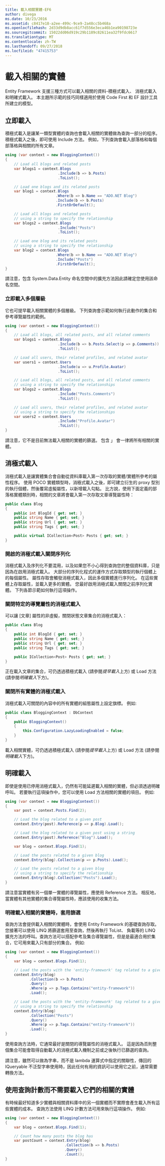 ```yaml
---
title: 載入相關實體-EF6
author: divega
ms.date: 10/23/2016
ms.assetid: c8417e18-a2ee-499c-9ce9-2a48cc5b468a
ms.openlocfilehash: 2d33d9db8acc61f7d556e3eca46b1ea90198723e
ms.sourcegitcommit: 15022dd06d919c29b1189c82611ea32f9fdc6617
ms.translationtype: MT
ms.contentlocale: zh-TW
ms.lasthandoff: 09/27/2018
ms.locfileid: "47415753"
---
```

# <a name="loading-related-entities"></a>載入相關的實體
Entity Framework 支援三種方式可以載入相關的資料-積極式載入、 消極式載入和明確式載入。 本主題所示範的技巧同樣適用於使用 Code First 和 EF 設計工具所建立的模型。  

## <a name="eagerly-loading"></a>立即載入  

積極式載入是讓某一類型實體的查詢也會載入相關的實體做為查詢一部分的程序。 積極式載入之後，即可使用 Include 方法。 例如，下列查詢會載入部落格和每個部落格與相關的所有文章。  

``` csharp
using (var context = new BloggingContext())
{
    // Load all blogs and related posts
    var blogs1 = context.Blogs
                        .Include(b => b.Posts)
                        .ToList();

    // Load one blogs and its related posts
    var blog1 = context.Blogs
                       .Where(b => b.Name == "ADO.NET Blog")
                       .Include(b => b.Posts)
                       .FirstOrDefault();

    // Load all blogs and related posts  
    // using a string to specify the relationship
    var blogs2 = context.Blogs
                        .Include("Posts")
                        .ToList();

    // Load one blog and its related posts  
    // using a string to specify the relationship
    var blog2 = context.Blogs
                       .Where(b => b.Name == "ADO.NET Blog")
                       .Include("Posts")
                       .FirstOrDefault();
}
```  

請注意，包含 System.Data.Entity 命名空間中的擴充方法因此請確定您使用該命名空間。  

### <a name="eagerly-loading-multiple-levels"></a>立即載入多個層級  

它也可提早載入相關實體的多個層級。 下列查詢會示範如何執行此動作的集合和參考導覽屬性的範例。  

``` csharp
using (var context = new BloggingContext())
{
    // Load all blogs, all related posts, and all related comments
    var blogs1 = context.Blogs
                        .Include(b => b.Posts.Select(p => p.Comments))
                        .ToList();

    // Load all users, their related profiles, and related avatar
    var users1 = context.Users
                        .Include(u => u.Profile.Avatar)
                        .ToList();

    // Load all blogs, all related posts, and all related comments  
    // using a string to specify the relationships
    var blogs2 = context.Blogs
                        .Include("Posts.Comments")
                        .ToList();

    // Load all users, their related profiles, and related avatar  
    // using a string to specify the relationships
    var users2 = context.Users
                        .Include("Profile.Avatar")
                        .ToList();
}
```  

請注意，它不是目前無法載入相關的實體的篩選。 包含 」 會一律將所有相關的實體。  

## <a name="lazy-loading"></a>消極式載入  

消極式載入是讓實體集合會自動從資料庫載入第一次存取的實體/實體所參考的屬性程序。 使用 POCO 實體類型時，消極式載入之後，即可建立衍生的 proxy 型別的執行個體，然後覆寫虛擬屬性，以新增載入勾點。 比方說，使用下面定義的部落格實體類別時，相關的文章將會載入第一次存取文章導覽屬性時：  

``` csharp
public class Blog
{  
    public int BlogId { get; set; }  
    public string Name { get; set; }  
    public string Url { get; set; }  
    public string Tags { get; set; }  

    public virtual ICollection<Post> Posts { get; set; }  
}
```  

### <a name="turn-lazy-loading-off-for-serialization"></a>開啟的消極式載入關閉序列化  

消極式載入及序列化不要混用，以及如果您不小心得到查詢您的整個資料庫，只是因為在啟用消極式載入。 大部分的序列化程式的運作方式存取類型的執行個體上的每個屬性。 屬性存取會觸發消極式載入，因此多個實體進行序列化。 在這些實體上存取屬性，並載入更多的實體。 您最好啟用消極式載入關閉之前序列化實體。 下列各節示範如何執行這項操作。  

### <a name="turning-off-lazy-loading-for-specific-navigation-properties"></a>關閉特定的導覽屬性的消極式載入  

可以讓 [文章] 屬性的非虛擬，關閉狀態文章集合的消極式載入：  

``` csharp
public class Blog
{  
    public int BlogId { get; set; }  
    public string Name { get; set; }  
    public string Url { get; set; }  
    public string Tags { get; set; }  

    public ICollection<Post> Posts { get; set; }  
}
```  

正在載入文章的集合，可仍透過積極式載入 (請參閱*提早載入*上方) 或 Load 方法 (請參閱*明確載入*下方)。  

### <a name="turn-off-lazy-loading-for-all-entities"></a>關閉所有實體的消極式載入  

消極式載入可關閉的內容中的所有實體的組態屬性上設定旗標。 例如:   

``` csharp
public class BloggingContext : DbContext
{
    public BloggingContext()
    {
        this.Configuration.LazyLoadingEnabled = false;
    }
}
```  

載入相關實體，可仍透過積極式載入 (請參閱*提早載入*上方) 或 Load 方法 (請參閱*明確載入*下方)。  

## <a name="explicitly-loading"></a>明確載入  

即使是使用已停用消極式載入，仍然有可能延遲載入相關的實體，但必須透過明確呼叫。 若要執行這項操作中，您可以使用 Load 方法相關的實體的項目。 例如:   

``` csharp
using (var context = new BloggingContext())
{
    var post = context.Posts.Find(2);

    // Load the blog related to a given post
    context.Entry(post).Reference(p => p.Blog).Load();

    // Load the blog related to a given post using a string  
    context.Entry(post).Reference("Blog").Load();

    var blog = context.Blogs.Find(1);

    // Load the posts related to a given blog
    context.Entry(blog).Collection(p => p.Posts).Load();

    // Load the posts related to a given blog  
    // using a string to specify the relationship
    context.Entry(blog).Collection("Posts").Load();
}
```  

請注意當實體有另一個單一實體的導覽屬性，應使用 Reference 方法。 相反地，當實體有其他實體的集合導覽屬性時，應該使用的收集方法。  

### <a name="applying-filters-when-explicitly-loading-related-entities"></a>明確載入相關的實體時，套用篩選  

查詢方法會提供載入相關的實體時，會使用 Entity Framework 的基礎查詢存取。 您接著可以使用 LINQ 將篩選套用至查詢，然後再執行 ToList、 負載等的 LINQ 擴充方法的呼叫。查詢方法可以搭配參考及集合導覽屬性，但是是最適合用於集合，它可用來載入只有部分的集合。 例如:   

``` csharp
using (var context = new BloggingContext())
{
    var blog = context.Blogs.Find(1);

    // Load the posts with the 'entity-framework' tag related to a given blog
    context.Entry(blog)
           .Collection(b => b.Posts)
           .Query()
           .Where(p => p.Tags.Contains("entity-framework"))
           .Load();

    // Load the posts with the 'entity-framework' tag related to a given blog  
    // using a string to specify the relationship  
    context.Entry(blog)
           .Collection("Posts")
           .Query()
           .Where(p => p.Tags.Contains("entity-framework"))
           .Load();
}
```  

使用查詢方法時，它通常最好是關閉的導覽屬性的消極式載入。 這是因為否則整個集合可能會取得自動載入的消極式載入機制之前或之後執行已篩選的查詢。  

請注意，雖然可以做為字串，而不是 lambda 運算式中指定的關聯性，傳回的 IQueryable 不泛型字串使用時，因此任何有用的資訊可以使用它之前，通常需要轉換方法。  

## <a name="using-query-to-count-related-entities-without-loading-them"></a>使用查詢計數而不需要載入它們的相關的實體  

有時候最好知道多少實體與相關資料庫中的另一個實體而不實際會產生載入所有這些實體的成本。 查詢方法使用 LINQ 計數方法可用來執行這項操作。 例如:   

``` csharp
using (var context = new BloggingContext())
{
    var blog = context.Blogs.Find(1);

    // Count how many posts the blog has  
    var postCount = context.Entry(blog)
                           .Collection(b => b.Posts)
                           .Query()
                           .Count();
}
```  

